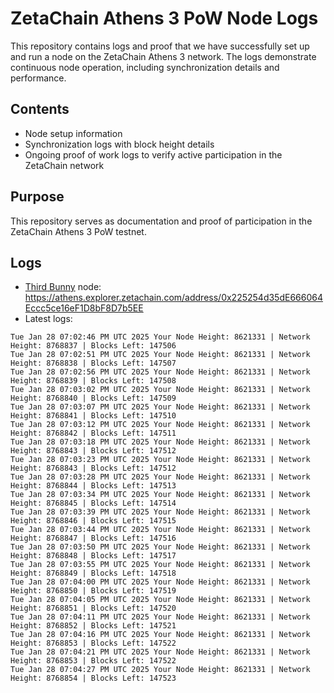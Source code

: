 # ZetaChain Athens 3 PoW Node Logs
This repository contains logs and proof that we have successfully set up and run a node on the ZetaChain Athens 3 network. The logs demonstrate continuous node operation, including synchronization details and performance.

## Contents
- Node setup information
- Synchronization logs with block height details
- Ongoing proof of work logs to verify active participation in the ZetaChain network

## Purpose
This repository serves as documentation and proof of participation in the ZetaChain Athens 3 PoW testnet.

## Logs

- [Third Bunny](https://thirdbunny.xyz/) node: https://athens.explorer.zetachain.com/address/0x225254d35dE666064Eccc5ce16eF1D8bF8D7b5EE
- Latest logs:
```
Tue Jan 28 07:02:46 PM UTC 2025 Your Node Height: 8621331 | Network Height: 8768837 | Blocks Left: 147506
Tue Jan 28 07:02:51 PM UTC 2025 Your Node Height: 8621331 | Network Height: 8768838 | Blocks Left: 147507
Tue Jan 28 07:02:56 PM UTC 2025 Your Node Height: 8621331 | Network Height: 8768839 | Blocks Left: 147508
Tue Jan 28 07:03:02 PM UTC 2025 Your Node Height: 8621331 | Network Height: 8768840 | Blocks Left: 147509
Tue Jan 28 07:03:07 PM UTC 2025 Your Node Height: 8621331 | Network Height: 8768841 | Blocks Left: 147510
Tue Jan 28 07:03:12 PM UTC 2025 Your Node Height: 8621331 | Network Height: 8768842 | Blocks Left: 147511
Tue Jan 28 07:03:18 PM UTC 2025 Your Node Height: 8621331 | Network Height: 8768843 | Blocks Left: 147512
Tue Jan 28 07:03:23 PM UTC 2025 Your Node Height: 8621331 | Network Height: 8768843 | Blocks Left: 147512
Tue Jan 28 07:03:28 PM UTC 2025 Your Node Height: 8621331 | Network Height: 8768844 | Blocks Left: 147513
Tue Jan 28 07:03:34 PM UTC 2025 Your Node Height: 8621331 | Network Height: 8768845 | Blocks Left: 147514
Tue Jan 28 07:03:39 PM UTC 2025 Your Node Height: 8621331 | Network Height: 8768846 | Blocks Left: 147515
Tue Jan 28 07:03:44 PM UTC 2025 Your Node Height: 8621331 | Network Height: 8768847 | Blocks Left: 147516
Tue Jan 28 07:03:50 PM UTC 2025 Your Node Height: 8621331 | Network Height: 8768848 | Blocks Left: 147517
Tue Jan 28 07:03:55 PM UTC 2025 Your Node Height: 8621331 | Network Height: 8768849 | Blocks Left: 147518
Tue Jan 28 07:04:00 PM UTC 2025 Your Node Height: 8621331 | Network Height: 8768850 | Blocks Left: 147519
Tue Jan 28 07:04:05 PM UTC 2025 Your Node Height: 8621331 | Network Height: 8768851 | Blocks Left: 147520
Tue Jan 28 07:04:11 PM UTC 2025 Your Node Height: 8621331 | Network Height: 8768852 | Blocks Left: 147521
Tue Jan 28 07:04:16 PM UTC 2025 Your Node Height: 8621331 | Network Height: 8768853 | Blocks Left: 147522
Tue Jan 28 07:04:21 PM UTC 2025 Your Node Height: 8621331 | Network Height: 8768853 | Blocks Left: 147522
Tue Jan 28 07:04:27 PM UTC 2025 Your Node Height: 8621331 | Network Height: 8768854 | Blocks Left: 147523
```
